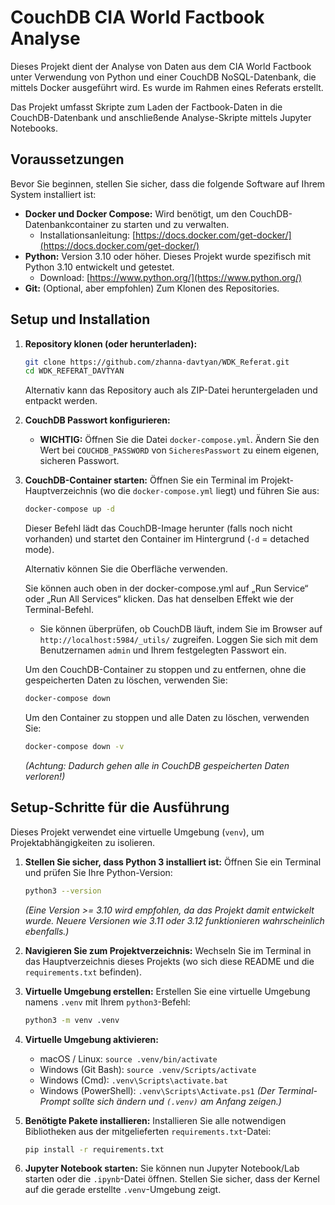 # CouchDB CIA World Factbook Analyse 

Dieses Projekt dient der Analyse von Daten aus dem CIA World Factbook unter Verwendung von Python und einer CouchDB NoSQL-Datenbank, die mittels Docker ausgeführt wird. Es wurde im Rahmen eines Referats erstellt.

Das Projekt umfasst Skripte zum Laden der Factbook-Daten in die CouchDB-Datenbank und anschließende Analyse-Skripte mittels Jupyter Notebooks.

## Voraussetzungen

Bevor Sie beginnen, stellen Sie sicher, dass die folgende Software auf Ihrem System installiert ist:

* **Docker und Docker Compose:** Wird benötigt, um den CouchDB-Datenbankcontainer zu starten und zu verwalten.
    * Installationsanleitung: [https://docs.docker.com/get-docker/](https://docs.docker.com/get-docker/)
* **Python:** Version 3.10 oder höher. Dieses Projekt wurde spezifisch mit Python 3.10 entwickelt und getestet.
    * Download: [https://www.python.org/](https://www.python.org/)
* **Git:** (Optional, aber empfohlen) Zum Klonen des Repositories.

## Setup und Installation

1.  **Repository klonen (oder herunterladen):**
    ```bash
    git clone https://github.com/zhanna-davtyan/WDK_Referat.git
    cd WDK_REFERAT_DAVTYAN
    ```
    Alternativ kann das Repository auch als ZIP-Datei heruntergeladen und entpackt werden.

2.  **CouchDB Passwort konfigurieren:**
    * **WICHTIG:** Öffnen Sie die Datei `docker-compose.yml`. Ändern Sie den Wert bei `COUCHDB_PASSWORD` von `SicheresPasswort` zu einem eigenen, sicheren Passwort.
    

3.  **CouchDB-Container starten:**
    Öffnen Sie ein Terminal im Projekt-Hauptverzeichnis (wo die `docker-compose.yml` liegt) und führen Sie aus:
    ```bash
    docker-compose up -d
    ```
    Dieser Befehl lädt das CouchDB-Image herunter (falls noch nicht vorhanden) und startet den Container im Hintergrund (`-d` = detached mode).

    Alternativ können Sie die Oberfläche verwenden.

    Sie können auch oben in der docker-compose.yml auf „Run Service“ oder „Run All Services“ klicken.
    Das hat denselben Effekt wie der Terminal-Befehl.
   
    * Sie können überprüfen, ob CouchDB läuft, indem Sie im Browser auf `http://localhost:5984/_utils/` zugreifen. Loggen Sie sich mit dem Benutzernamen `admin` und Ihrem festgelegten Passwort ein.

    Um den CouchDB-Container zu stoppen und zu entfernen, ohne die gespeicherten Daten zu löschen, verwenden Sie:
    ```bash
    docker-compose down
    ```
    Um den Container zu stoppen und alle Daten zu löschen, verwenden Sie:
    ```bash
    docker-compose down -v
    ```
    *(Achtung: Dadurch gehen alle in CouchDB gespeicherten Daten verloren!)*
## Setup-Schritte für die Ausführung

Dieses Projekt verwendet eine virtuelle Umgebung (`venv`), um Projektabhängigkeiten zu isolieren.

1.  **Stellen Sie sicher, dass Python 3 installiert ist:**
    Öffnen Sie ein Terminal und prüfen Sie Ihre Python-Version:
    ```bash
    python3 --version
    ```
    *(Eine Version >= 3.10 wird empfohlen, da das Projekt damit entwickelt wurde. Neuere Versionen wie 3.11 oder 3.12 funktionieren wahrscheinlich ebenfalls.)*

2.  **Navigieren Sie zum Projektverzeichnis:**
    Wechseln Sie im Terminal in das Hauptverzeichnis dieses Projekts (wo sich diese README und die `requirements.txt` befinden).

3.  **Virtuelle Umgebung erstellen:**
    Erstellen Sie eine virtuelle Umgebung namens `.venv` mit Ihrem `python3`-Befehl:
    ```bash
    python3 -m venv .venv
    ```

4.  **Virtuelle Umgebung aktivieren:**
    * macOS / Linux: `source .venv/bin/activate`
    * Windows (Git Bash): `source .venv/Scripts/activate`
    * Windows (Cmd): `.venv\Scripts\activate.bat`
    * Windows (PowerShell): `.venv\Scripts\Activate.ps1`
    *(Der Terminal-Prompt sollte sich ändern und `(.venv)` am Anfang zeigen.)*

5.  **Benötigte Pakete installieren:**
    Installieren Sie alle notwendigen Bibliotheken aus der mitgelieferten `requirements.txt`-Datei:
    ```bash
    pip install -r requirements.txt
    ```

6.  **Jupyter Notebook starten:**
    Sie können nun Jupyter Notebook/Lab starten oder die `.ipynb`-Datei öffnen. Stellen Sie sicher, dass der Kernel auf die gerade erstellte `.venv`-Umgebung zeigt.
